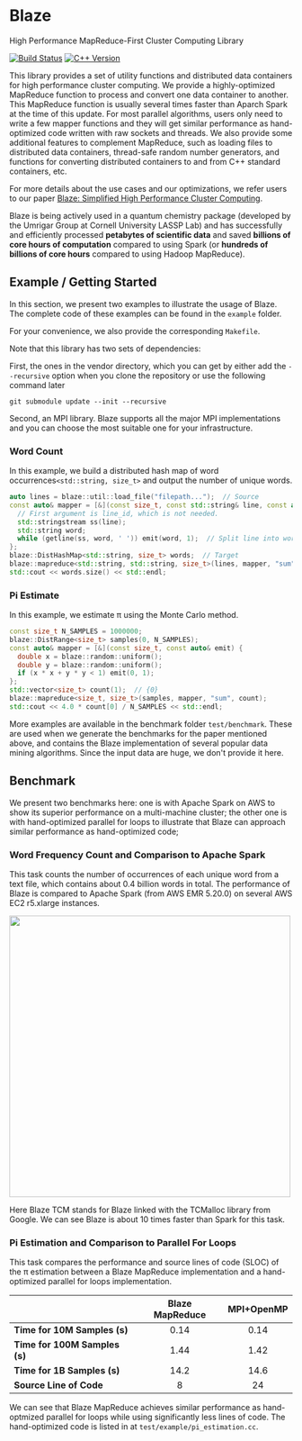 # Blaze
High Performance MapReduce-First Cluster Computing Library

[![Build Status](https://travis-ci.org/junhao12131/blaze.svg?branch=master)](https://travis-ci.org/junhao12131/blaze)
[![C++ Version](https://img.shields.io/badge/c%2B%2B-%3E%3D_14-blue.svg)](https://en.wikipedia.org/wiki/C%2B%2B14)

This library provides a set of utility functions and distributed data containers for high performance cluster computing.
We provide a highly-optimized MapReduce function to process and convert one data container to another.
This MapReduce function is usually several times faster than Aparch Spark at the time of this update.
For most parallel algorithms, users only need to write a few mapper functions and they will get similar performance as hand-optimized code written with raw sockets and threads.
We also provide some additional features to complement MapReduce, such as loading files to distributed data containers, thread-safe random number generators, and functions for converting distributed containers to and from C++ standard containers, etc.

For more details about the use cases and our optimizations, we refer users to our paper [Blaze: Simplified High Performance Cluster Computing](https://arxiv.org/abs/1902.01437).

Blaze is being actively used in a quantum chemistry package (developed by the Umrigar Group at Cornell University LASSP Lab) and has successfully and efficiently processed **petabytes of scientific data** and saved **billions of core hours of computation** compared to using Spark (or **hundreds of billions of core hours** compared to using Hadoop MapReduce).

## Example / Getting Started
In this section, we present two examples to illustrate the usage of Blaze.
The complete code of these examples can be found in the `example` folder.

For your convenience, we also provide the corresponding `Makefile`.

Note that this library has two sets of dependencies:

First, the ones in the vendor directory, which you can get by either add the `--recursive` option when you clone the repository or use the following command later
```
git submodule update --init --recursive
```
Second, an MPI library. Blaze supports all the major MPI implementations and you can choose the most suitable one for your infrastructure.

### Word Count
In this example, we build a distributed hash map of word occurrences`<std::string, size_t>` and output the number of unique words.
```C++
auto lines = blaze::util::load_file("filepath...");  // Source
const auto& mapper = [&](const size_t, const std::string& line, const auto& emit) {
  // First argument is line_id, which is not needed.
  std::stringstream ss(line);
  std::string word;
  while (getline(ss, word, ' ')) emit(word, 1);  // Split line into words.
};
blaze::DistHashMap<std::string, size_t> words;  // Target
blaze::mapreduce<std::string, std::string, size_t>(lines, mapper, "sum", words);
std::cout << words.size() << std::endl;
```

### Pi Estimate
In this example, we estimate π using the Monte Carlo method.
```C++
const size_t N_SAMPLES = 1000000;
blaze::DistRange<size_t> samples(0, N_SAMPLES);
const auto& mapper = [&](const size_t, const auto& emit) {
  double x = blaze::random::uniform();
  double y = blaze::random::uniform();
  if (x * x + y * y < 1) emit(0, 1);
};
std::vector<size_t> count(1);  // {0}
blaze::mapreduce<size_t, size_t>(samples, mapper, "sum", count);
std::cout << 4.0 * count[0] / N_SAMPLES << std::endl;
```

More examples are available in the benchmark folder `test/benchmark`.
These are used when we generate the benchmarks for the paper mentioned above, and contains the Blaze implementation of several popular data mining algorithms.
Since the input data are huge, we don't provide it here.

## Benchmark
We present two benchmarks here:
one is with Apache Spark on AWS to show its superior performance on a multi-machine cluster;
the other one is with hand-optimized parallel for loops to illustrate that Blaze can approach similar performance as hand-optimized code;

### Word Frequency Count and Comparison to Apache Spark
This task counts the number of occurrences of each unique word from a text file, which contains about 0.4 billion words in total.
The performance of Blaze is compared to Apache Spark (from AWS EMR 5.20.0) on several AWS EC2 r5.xlarge instances.

<img src="https://raw.githubusercontent.com/junhao12131/blaze/master/test/benchmark/plot/wordcount_speed.png" width="500">

Here Blaze TCM stands for Blaze linked with the TCMalloc library from Google.
We can see Blaze is about 10 times faster than Spark for this task.

### Pi Estimation and Comparison to Parallel For Loops
This task compares the performance and source lines of code (SLOC) of the π estimation between a Blaze MapReduce implementation and a hand-optimized parallel for loops implementation.

|  | Blaze MapReduce | MPI+OpenMP |
| --- | :---: | :---: |
| **Time for 10M Samples (s)** | 0.14 | 0.14 |
| **Time for 100M Samples (s)** | 1.44 | 1.42 |
| **Time for 1B Samples (s)** | 14.2 | 14.6 |
| **Source Line of Code** | 8 | 24 |

We can see that Blaze MapReduce achieves similar performance as hand-optmized parallel for loops while using significantly less lines of code.
The hand-optimized code is listed in at `test/example/pi_estimation.cc`.
